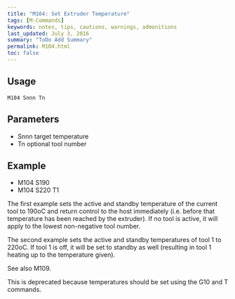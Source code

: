 ```yaml
---
title: "M104: Set Extruder Temperature" 
tags: [M-Commands]
keywords: notes, tips, cautions, warnings, admonitions
last_updated: July 3, 2016
summary: "ToDo Add Summary"
permalink: M104.html
toc: false
---
```



## Usage ##
```
M104 Snnn Tn
```

## Parameters ##
+ Snnn target temperature
+ Tn optional tool number

## Example ##
+ M104 S190
+ M104 S220 T1

The first example sets the active and standby temperature of the current tool to 190oC and return control to the host immediately (i.e. before that temperature has been reached by the extruder). If no tool is active, it will apply to the lowest non-negative tool number.

The second example sets the active and standby temperatures of tool 1 to 220oC. If tool 1 is off, it will be set to standby as well (resulting in tool 1 heating up to the temperature given).

See also M109.

This is deprecated because temperatures should be set using the G10 and T commands.


